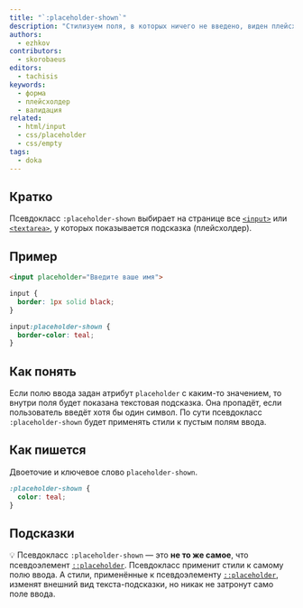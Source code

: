 ```yaml
---
title: "`:placeholder-shown`"
description: "Стилизуем поля, в которых ничего не введено, виден плейсхолдер."
authors:
  - ezhkov
contributors:
  - skorobaeus
editors:
  - tachisis
keywords:
  - форма
  - плейсхолдер
  - валидация
related:
  - html/input
  - css/placeholder
  - css/empty
tags:
  - doka
---
```


## Кратко

Псевдокласс `:placeholder-shown` выбирает на странице все [`<input>`](/html/input/) или [`<textarea>`](/html/textarea/), у которых показывается подсказка (плейсхолдер).

## Пример

```html
<input placeholder="Введите ваше имя">
```

```css
input {
  border: 1px solid black;
}

input:placeholder-shown {
  border-color: teal;
}
```

## Как понять

Если полю ввода задан атрибут `placeholder` с каким-то значением, то внутри поля будет показана текстовая подсказка. Она пропадёт, если пользователь введёт хотя бы один символ. По сути псевдокласс `:placeholder-shown` будет применять стили к пустым полям ввода.

## Как пишется

Двоеточие и ключевое слово `placeholder-shown`.

```css
:placeholder-shown {
  color: teal;
}
```

## Подсказки

💡 Псевдокласс `:placeholder-shown` — это **не то же самое**, что псевдоэлемент [`::placeholder`](/css/placeholder/). Псевдокласс применит стили к самому полю ввода. А стили, применённые к псевдоэлементу [`::placeholder`](/css/placeholder/), изменят внешний вид текста-подсказки, но никак не затронут само поле ввода.
